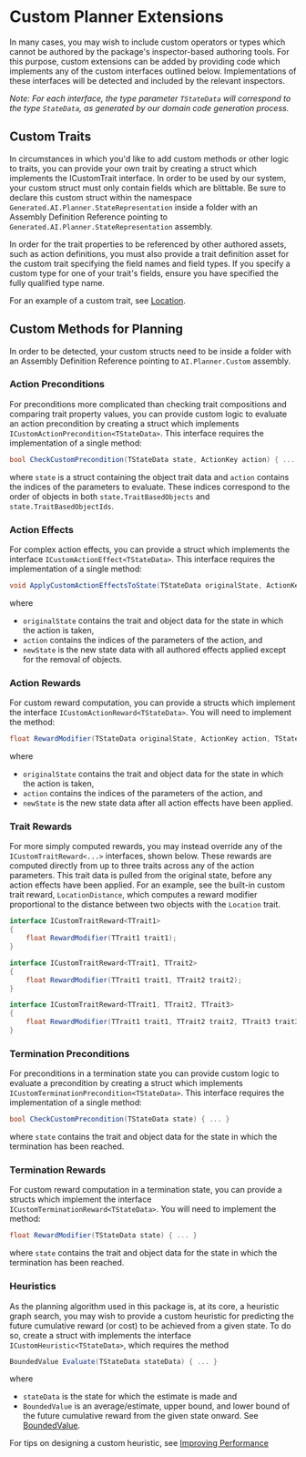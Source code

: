 # Custom Planner Extensions
In many cases, you may wish to include custom operators or types which cannot be authored by the package's inspector-based authoring tools. For this purpose, custom extensions can be added by providing code which implements any of the custom interfaces outlined below. Implementations of these interfaces will be detected and included by the relevant inspectors.

*Note: For each interface, the type parameter `TStateData` will correspond to the type `StateData`, as generated by our domain code generation process.*



## Custom Traits

In circumstances in which you'd like to add custom methods or other logic to traits, you can provide your own trait by creating a struct which implements the ICustomTrait interface. In order to be used by our system, your custom struct must only contain fields which are blittable. Be sure to declare this custom struct within the namespace `Generated.AI.Planner.StateRepresentation` inside a folder with an Assembly Definition Reference pointing to `Generated.AI.Planner.StateRepresentation` assembly. 

In order for the trait properties to be referenced by other authored assets, such as action definitions, you must also provide a trait definition asset for the custom trait specifying the field names and field types. If you specify a custom type for one of your trait's fields, ensure you have specified the fully qualified type name.

For an example of a custom trait, see [Location](xref:Unity.AI.Planner.DomainLanguage.TraitBased.Location).


## Custom Methods for Planning

In order to be detected, your custom structs need to be inside a folder with an Assembly Definition Reference pointing to `AI.Planner.Custom` assembly.

### Action Preconditions 

For preconditions more complicated than checking trait compositions and comparing trait property values, you can provide custom logic to evaluate an action precondition by creating a struct which implements `ICustomActionPrecondition<TStateData>`. This interface requires the implementation of a single method:

```csharp
bool CheckCustomPrecondition(TStateData state, ActionKey action) { ... }
```

where `state` is a struct containing the object trait data and `action` contains the indices of the parameters to evaluate. These indices correspond to the order of objects in both `state.TraitBasedObjects` and `state.TraitBasedObjectIds`. 



### Action Effects 

For complex action effects, you can provide a struct which implements the interface `ICustomActionEffect<TStateData>`. This interface requires the implementation of a single method:

```csharp
void ApplyCustomActionEffectsToState(TStateData originalState, ActionKey action, TStateData newState) { ... }
```

where 

* `originalState` contains the trait and object data for the state in which the action is taken, 
* `action` contains the indices of the parameters of the action, and
* `newState` is the new state data with all authored effects applied except for the removal of objects. 

  

### Action Rewards 

For custom reward computation, you can provide a structs which implement the interface `ICustomActionReward<TStateData>`. You will need to implement the method:

```csharp
float RewardModifier(TStateData originalState, ActionKey action, TStateData newState) { ... }
```

where 

* `originalState` contains the trait and object data for the state in which the action is taken, 
* `action` contains the indices of the parameters of the action, and
* `newState` is the new state data after all action effects have been applied.



### Trait Rewards

For more simply computed rewards, you may instead override any of the `ICustomTraitReward<...>` interfaces, shown below. These rewards are computed directly from up to three traits across any of the action parameters. This trait data is pulled from the original state, before any action effects have been applied. For an example, see the built-in custom trait reward, `LocationDistance`, which computes a reward modifier proportional to the distance between two objects with the `Location` trait. 

```csharp
interface ICustomTraitReward<TTrait1>
{    
    float RewardModifier(TTrait1 trait1);
}

interface ICustomTraitReward<TTrait1, TTrait2>
{    
    float RewardModifier(TTrait1 trait1, TTrait2 trait2);
}

interface ICustomTraitReward<TTrait1, TTrait2, TTrait3>
{    
    float RewardModifier(TTrait1 trait1, TTrait2 trait2, TTrait3 trait3);
}
```



### Termination Preconditions 

For preconditions in a termination state you can provide custom logic to evaluate a precondition by creating a struct which implements `ICustomTerminationPrecondition<TStateData>`. This interface requires the implementation of a single method:

```csharp
bool CheckCustomPrecondition(TStateData state) { ... }
```

where  `state` contains the trait and object data for the state in which the termination has been reached.



### Termination Rewards 

For custom reward computation in a termination state, you can provide a structs which implement the interface `ICustomTerminationReward<TStateData>`. You will need to implement the method:

```csharp
float RewardModifier(TStateData state) { ... }
```

where  `state` contains the trait and object data for the state in which the termination has been reached.



### Heuristics 

As the planning algorithm used in this package is, at its core, a heuristic graph search, you may wish to provide a custom heuristic for predicting the future cumulative reward (or cost) to be achieved from a given state. To do so, create a struct with implements the interface `ICustomHeuristic<TStateData>`, which requires the method

```csharp
BoundedValue Evaluate(TStateData stateData) { ... }
```

where 

* `stateData` is the state for which the estimate is made and
* `BoundedValue` is an average/estimate, upper bound, and lower bound of the future cumulative reward from the given state onward. See [BoundedValue](xref:Unity.AI.Planner.BoundedValue).

For tips on designing a custom heuristic, see [Improving Performance](PlannerPerformanceTips.md)




